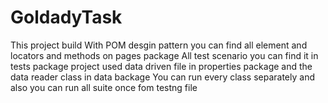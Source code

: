 # GoldadyTask
This project build With POM desgin pattern you can find all element and locators and methods on pages package
All test scenario you can find it in tests package 
project used data driven file in properties package and the data reader class in data backage 
You can run every class separately and also you can run all suite once fom testng file
